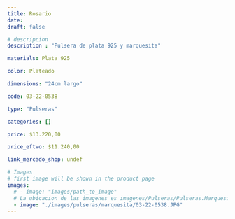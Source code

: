 ```yaml
---
title: Rosario
date: 
draft: false

# descripcion
description : "Pulsera de plata 925 y marquesita"

materials: Plata 925

color: Plateado

dimensions: "24cm largo"

code: 03-22-0538

type: "Pulseras"

categories: []

price: $13.220,00

price_eftvo: $11.240,00

link_mercado_shop: undef

# Images
# first image will be shown in the product page
images:
  # - image: "images/path_to_image"
  # La ubicacion de las imagenes es imagenes/Pulseras/Pulseras.Marquesita/03-22-0538-rosario
  - image: "./images/pulseras/marquesita/03-22-0538.JPG"
---
```

